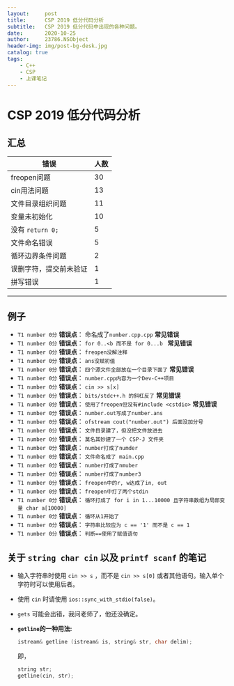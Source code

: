 ```yaml
---
layout:     post
title:      CSP 2019 低分代码分析
subtitle:   CSP 2019 低分代码中出现的各种问题。
date:       2020-10-25
author:     23786.NSObject
header-img: img/post-bg-desk.jpg
catalog: true
tags:
    - C++
    - CSP
    - 上课笔记
---
```



# $\text{CSP 2019}$ 低分代码分析

## 汇总

| 错误                   | 人数 |
| ---------------------- | ---- |
| freopen问题            | $30$ |
| cin用法问题            | $13$ |
| 文件目录组织问题       | $11$ |
| 变量未初始化           | $10$ |
| 没有 `return 0;`       | $5$  |
| 文件命名错误           | $5$  |
| 循环边界条件问题       | $2$  |
| 误删字符，提交前未验证 | $1$  |
| 拼写错误               | $1$  |

----

## 例子

- `T1 number 0分`  **错误点**： 命名成了`number.cpp.cpp`  **常见错误**
- `T1 number 0分`  **错误点**： `for 0..<b 而不是 for 0...b `   **常见错误**
- `T1 number 0分`  **错误点**： `freopen没解注释`
- `T1 number 0分`  **错误点**： `ans没赋初值`
- `T1 number 0分`  **错误点**： `四个源文件全部放在一个目录下面了` **常见错误**
- `T1 number 0分`  **错误点**： `number.cpp内容为一个Dev-C++项目` 
- `T1 number 0分`  **错误点**： `cin >> s[x]`
- `T1 number 0分`  **错误点**： `bits/stdc++.h 的斜杠反了` **常见错误**
- `T1 number 0分`  **错误点**： `使用了freopen但没有#include <cstdio>` **常见错误**
- `T1 number 0分`  **错误点**： `number.out写成了number.ans`
- `T1 number 0分`  **错误点**： `ofstream cout("number.out") 后面没加分号`
- `T1 number 0分`  **错误点**： `文件目录建了，但没把文件放进去`
- `T1 number 0分`  **错误点**： `莫名其妙建了一个 CSP-J 文件夹`
- `T1 number 0分`  **错误点**： `number打成了numder`
- `T1 number 0分`  **错误点**： `文件命名成了 main.cpp`
- `T1 number 0分`  **错误点**： `number打成了nmuber`
- `T1 number 0分`  **错误点**： `number打成了number3`
- `T1 number 0分`  **错误点**： `freopen中的r, w达成了in, out`
- `T1 number 0分`  **错误点**： `freopen中打了两个stdin`
- `T1 number 0分`  **错误点**： `循环打成了 for i in 1...10000 且字符串数组为局部变量 char a[10000]`
- `T1 number 0分`  **错误点**： `循环从1开始了`
- `T1 number 0分`  **错误点**： `字符串比较应为 c == '1' 而不是 c == 1`
- `T1 number 0分`  **错误点**： `判断==使用了赋值语句`

## 关于 `string char cin`  以及 `printf scanf` 的笔记

- 输入字符串时使用 `cin >> s` ，而不是 `cin >> s[0]` 或者其他语句。输入单个字符时可以使用后者。
- 使用 `cin` 时请使用 `ios::sync_with_stdio(false)`。
- `gets` 可能会出错，我问老师了，他还没确定。
- **`getline`的一种用法:** 
	
	```cpp
	istream& getline (istream& is, string& str, char delim);
	```
  即，
	```cpp
  string str;
  getline(cin, str);
  ```

